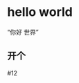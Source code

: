 <!DOCTYPE html>
<html lang="en">
<head>
    <meta charset="UTF-8">
    <meta name="viewport" content="width=device-width, initial-scale=1.0">
    <title>我的第一个网页</title>
</head>
<body>
    <h1>hello world</h1>
    <q>你好 世界</q>
    <h2>开个</h2>
</body>
</html>
#12
